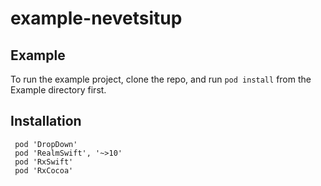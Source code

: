 # example-nevetsitup
## Example
To run the example project, clone the repo, and run `pod install` from the Example directory first.

## Installation

```
 pod 'DropDown'
 pod 'RealmSwift', '~>10'
 pod 'RxSwift'
 pod 'RxCocoa'
```
